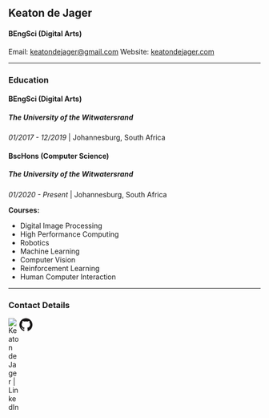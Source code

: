 ## Keaton de Jager
#### BEngSci (Digital Arts)
Email: <keatondejager@gmail.com>
Website: [keatondejager.com][website]

--- 
### Education

#### **BEngSci (Digital Arts)**
##### The University of the Witwatersrand

_01/2017 - 12/2019_   |  Johannesburg, South Africa

#### **BscHons (Computer Science)**
##### The University of the Witwatersrand

_01/2020 - Present_   |  Johannesburg, South Africa

**Courses:**
- Digital Image Processing
- High Performance Computing
- Robotics
- Machine Learning
- Computer Vision
- Reinforcement Learning
- Human Computer Interaction

---
### Contact Details

[<img align="left" alt="Keaton de Jager | LinkedIn" width="22px" src="https://cdn.jsdelivr.net/npm/simple-icons@v3/icons/linkedin.svg" />][linkedin]
[<img align="left" alt="GitHub" width="26px" src="https://raw.githubusercontent.com/github/explore/78df643247d429f6cc873026c0622819ad797942/topics/github/github.png" />][github]


[website]: http://www.keatondejager.com 
[linkedin]: https://www.linkedin.com/in/keaton-de-jager-02647512b/
[github]: https://github.com/keatondejager
